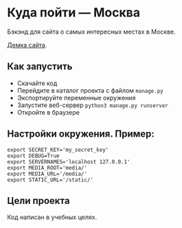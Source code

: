 # Куда пойти — Москва

Бэкэнд для сайта о самых интересных местах в Москве.

[Демка сайта](http://).

## Как запустить

* Скачайте код
* Перейдите в каталог проекта с файлом `manage.py`
* Экспортируйте переменные окружения
* Запустите веб-сервер `python3 manage.py runserver`
* Откройте в браузере 

## Настройки окружения. Пример:

```
export SECRET_KEY='my_secret_key'
export DEBUG=True
export SERVERNAMES='localhost 127.0.0.1'
export MEDIA_ROOT='media/'
export MEDIA_URL='/media/'
export STATIC_URL='/static/'
```

## Цели проекта

Код написан в учебных целях.